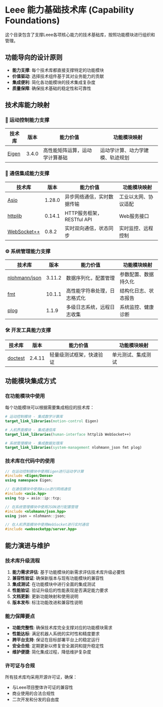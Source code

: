 # Leee 能力基础技术库 (Capability Foundations)

这个目录包含了支撑Leee各项核心能力的技术基础库，按照功能模块进行组织和管理。

## 功能导向的设计原则

- **能力支撑**: 每个技术库都直接支撑特定的功能模块
- **价值驱动**: 选择技术组件基于其对业务能力的贡献
- **集成便利**: 简化各功能模块的技术集成复杂度
- **质量保障**: 确保技术基础的稳定性和可靠性

## 技术库能力映射

### 🤖 运动控制能力支撑

| 技术库 | 版本 | 能力价值 | 功能模块映射 |
|--------|------|----------|--------------|
| [Eigen](eigen/) | 3.4.0 | 高性能矩阵运算，运动学计算基础 | 运动学计算、动力学建模、轨迹规划 |

### 📡 通信集成能力支撑

| 技术库 | 版本 | 能力价值 | 功能模块映射 |
|--------|------|----------|--------------|
| [Asio](asio/) | 1.28.0 | 异步网络通信，实时数据传输 | 工业以太网、协议适配 |
| [httplib](httplib/) | 0.14.1 | HTTP服务框架，RESTful API | Web服务接口 |
| [WebSocket++](websocketpp/) | 0.8.2 | 实时双向通信，状态同步 | 实时监控、远程控制 |

### ⚙️ 系统管理能力支撑

| 技术库 | 版本 | 能力价值 | 功能模块映射 |
|--------|------|----------|--------------|
| [nlohmann/json](json/) | 3.11.2 | 数据序列化，配置管理 | 参数配置、数据持久化 |
| [fmt](fmt/) | 10.1.1 | 高性能字符串处理，日志格式化 | 结构化日志、状态报告 |
| [plog](plog/) | 1.1.9 | 多级日志系统，远程日志收集 | 系统监控、健康诊断 |

### 🛠️ 开发工具能力支撑

| 技术库 | 版本 | 能力价值 | 功能模块映射 |
|--------|------|----------|--------------|
| [doctest](doctest/) | 2.4.11 | 轻量级测试框架，快速验证 | 单元测试、集成测试 |

## 功能模块集成方式

### 在功能模块中使用

每个功能模块可以根据需要集成相应的技术库：

```cmake
# 运动控制模块 - 集成数学计算库
target_link_libraries(motion-control Eigen)

# 人机界面模块 - 集成通信库
target_link_libraries(human-interface httplib WebSocket++)

# 系统管理模块 - 集成数据处理库
target_link_libraries(system-management nlohmann_json fmt plog)
```

### 技术库在代码中的使用

```cpp
// 在运动控制模块中使用Eigen进行运动学计算
#include <Eigen/Dense>
using namespace Eigen;

// 在通信模块中使用Asio进行网络通信
#include <asio.hpp>
using tcp = asio::ip::tcp;

// 在系统管理模块中使用JSON进行配置管理
#include <nlohmann/json.hpp>
using json = nlohmann::json;

// 在人机界面模块中使用WebSocket进行实时通信
#include <websocketpp/server.hpp>
```

## 能力演进与维护

### 技术库升级流程

1. **能力需求评估**: 基于功能模块的新需求评估技术库升级必要性
2. **兼容性验证**: 确保新版本与现有功能模块的兼容性
3. **集成测试**: 在功能模块中进行全面的集成测试
4. **性能验证**: 验证升级后的性能表现是否满足能力要求
5. **文档更新**: 更新功能映射和使用说明
6. **版本发布**: 标注功能改进和兼容性说明

### 能力保障要点

- **功能完整性**: 确保技术库完全支撑对应的功能模块需求
- **性能达标**: 满足机器人系统的实时性和精度要求
- **跨平台支持**: 保证在目标部署平台上的稳定运行
- **安全合规**: 定期更新以修复安全漏洞和提升稳定性
- **维护便捷**: 简化集成过程，降低维护复杂度

### 许可证与合规

所有技术库均采用开源许可证，确保：
- 与Leee项目整体许可证的兼容性
- 商业使用的合法合规性
- 二次开发和分发的自由度
